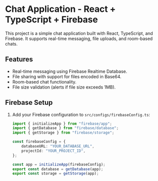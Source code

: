 # Chat Application - React + TypeScript + Firebase

This project is a simple chat application built with React, TypeScript, and Firebase. It supports real-time messaging, file uploads, and room-based chats.

## Features

- Real-time messaging using Firebase Realtime Database.
- File sharing with support for files encoded in Base64.
- Room-based chat functionality.
- File size validation (alerts if file size exceeds 1MB).

## Firebase Setup

1. Add your Firebase configuration to `src/configs/firebaseConfig.ts`:
   ```typescript
   import { initializeApp } from "firebase/app";
   import { getDatabase } from "firebase/database";
   import { getStorage } from "firebase/storage";

   const firebaseConfig = {
       databaseURL: "YOUR_DATABASE_URL",
       projectId: "YOUR_PROJECT_ID",
   };

   const app = initializeApp(firebaseConfig);
   export const database = getDatabase(app);
   export const storage = getStorage(app);
